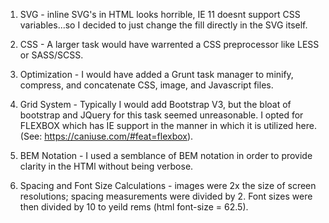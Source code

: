 1. SVG - inline SVG's in HTML looks horrible, IE 11 doesnt support CSS variables...so I decided to just change the fill directly in the SVG itself.

2. CSS - A larger task would have warrented a CSS preprocessor like LESS or SASS/SCSS.

3. Optimization - I would have added a Grunt task manager to minify, compress, and concatenate CSS, image, and Javascript files.

4. Grid System - Typically I would add Bootstrap V3, but the bloat of bootstrap and JQuery for this task seemed unreasonable.  I opted for FLEXBOX which has IE support in the manner in which it is utilized here. (See: https://caniuse.com/#feat=flexbox).

5. BEM Notation - I used a semblance of BEM notation in order to provide clarity in the HTMl without being verbose.

6. Spacing and Font Size Calculations - images were 2x the size of screen resolutions; spacing measurements were divided by 2.  Font sizes were then divided by 10 to yeild rems (html font-size = 62.5).  




